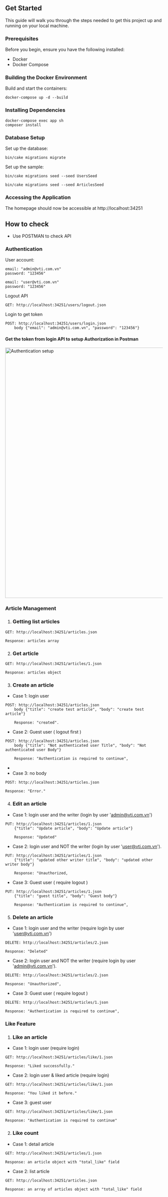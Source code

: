 ## Get Started

This guide will walk you through the steps needed to get this project up and running on your local machine.

### Prerequisites

Before you begin, ensure you have the following installed:

- Docker
- Docker Compose

### Building the Docker Environment

Build and start the containers:

```
docker-compose up -d --build
```

### Installing Dependencies

```
docker-compose exec app sh
composer install
```

### Database Setup

Set up the database:

```
bin/cake migrations migrate
```

Set up the sample:

```
bin/cake migrations seed --seed UsersSeed
```
```
bin/cake migrations seed --seed ArticlesSeed
```

### Accessing the Application

The homepage should now be accessible at http://localhost:34251

## How to check

- Use POSTMAN to check API

### Authentication

User account:

```
email: "admin@vti.com.vn"
password: "123456"
```
```
email: "user@vti.com.vn"
password: "123456"
```

Logout API

```
GET: http://localhost:34251/users/logout.json
```

Login to get token

```
POST: http://localhost:34251/users/login.json
    body {"email": "admin@vti.com.vn", "password": "123456"}
```

#### Get the token from login API to setup Authorization in Postman

<img src="https://img001.prntscr.com/file/img001/4gH8J4fMQ3KSl43J-SZZsg.png" alt="Authentication setup" style="width:800px;"/>

### Article Management

1. ### Getting list articles

```
GET: http://localhost:34251/articles.json

Response: articles array
```

2. ###  Get article

```
GET: http://localhost:34251/articles/1.json

Response: articles object
```


3. ###  Create an article

- Case 1: login user

```
POST: http://localhost:34251/articles.json
    body {"title": "create test article", "body": "create test article"}
    
    Response: "created".
```

- Case 2: Guest user ( logout first )

```
POST: http://localhost:34251/articles.json
    body {"title": "Not authenticated user Title", "body": "Not authenticated user Body"}
    
    Response: "Authentication is required to continue",
```
- 
- Case 3: no body

```
POST: http://localhost:34251/articles.json

Response: "Error."
```

4. ###  Edit an article

- Case 1: login user and the writer (login by user 'admin@vti.com.vn')

```
PUT: http://localhost:34251/articles/1.json
    {"title": "Update article", "body": "Update article"}
    
    Response: "Updated"
```

- Case 2: login user and NOT the writer (login by user 'user@vti.com.vn').

```
PUT: http://localhost:34251/articles/1.json
    {"title": "updated other writer title", "body": "updated other writer body"}
    
    Response: "Unauthorized,
```

- Case 3: Guest user ( require logout )

```
PUT: http://localhost:34251/articles/1.json
    {"title": "guest title", "body": "Guest body"}
    
    Response: "Authentication is required to continue",
```

5. ###  Delete an article

- Case 1: login user and the writer (require login by user 'user@vti.com.vn')

```
DELETE: http://localhost:34251/articles/2.json

Response: "Deleted"
```

- Case 2: login user and NOT the writer (require login by user 'admin@vti.com.vn').

```
DELETE: http://localhost:34251/articles/2.json

Response: "Unauthorized",
```

- Case 3: Guest user ( require logout )

```
DELETE: http://localhost:34251/articles/1.json

Response: "Authentication is required to continue",
```

### Like Feature

1. ###  Like an article

- Case 1: login user (require login)

```
GET: http://localhost:34251/articles/like/1.json

Response: "Liked successfully."
```

- Case 2: login user & liked article (require login)

```
GET: http://localhost:34251/articles/like/1.json

Response: "You liked it before."
```

- Case 3: guest user

```
GET: http://localhost:34251/articles/like/1.json

Response: "Authentication is required to continue"
```

2. ###  Like count

- Case 1: detail article

```
GET: http://localhost:34251/articles/1.json

Response: an article object with "total_like" field
```

- Case 2: list article

```
GET: http://localhost:34251/articles.json

Response: an array of articles object with "total_like" field
```
